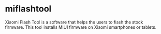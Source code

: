 # miflashtool
Xiaomi Flash Tool is a software that helps the users to flash the stock firmware. This tool installs MIUI firmware on Xiaomi smartphones or tablets. 

